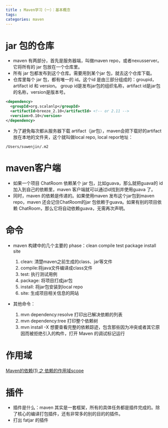```yaml
---
title : Maven学习（一）：基本概念
tags: 
categories: maven
---
```

# jar 包的仓库
- maven 有两部分，首先是服务器端，叫做maven repo，或者nexusserver。 它将所有的 jar 包放在一个仓库里。
- 所有 jar 包都发布到这个仓库。需要用到某个jar 包，就去这个仓库下载。
- 仓库里每个 jar 包，都有唯一的 id。这个id 是由三部分组成的：groupid，artifact id 和 version。
group id是发布jar包的组织名称，artifact id是jar包的名称，version是版本号。
```xml
<dependency>
  <groupId>org.scalanlp</groupId>
  <artifactId>breeze_2.10</artifactId> <!-- or 2.11 -->
  <version>0.10</version>
</dependency>
```
- 为了避免每次都从服务器下载 artifact（jar包），maven会把下载好的artifact 放在本地的文件夹，这个就叫做local repo, local repor地址：
```shell
/Users/suwenjin/.m2
```

# maven客户端
- 如果一个项目 ChatRoom 依赖某个 jar 包，比如guava，那么就把guava的 id 加入到自己的依赖里，maven 客户端就可以通过id找到并使用guava 了。
- 同时，maven 的依赖是传递的。如果使用maven 发布这个jar包到maven repo，maven 还会记住ChatRoom的jar 包依赖于guava。如果有别的项目依赖 ChatRoom，那么它将自动依赖guava，无需再次声明。

# 命令
- maven 构建中的几个主要的 phase：clean compile test package install site
  1. clean: 清楚maven之前生成的class、jar等文件
  2. compile:将java文件编译成class文件
  3. test: 执行测试用例
  4. package: 将项目打成jar包
  5. install: 将jar包安装到local repo
  6. site: 生成项目相关信息的网站
  
- 其他命令：
  1. mvn dependency:resolve 打印出已解决依赖的列表
  2. mvn dependency:tree 打印整个依赖树
  3. mvn install -X 想要查看完整的依赖踪迹，包含那些因为冲突或者其它原因而被拒绝引入的构件，打开 Maven 的调试标记运行

# 作用域
[Maven的依赖(1) 之 依赖的作用域scope](https://www.jianshu.com/p/c5d84c2c7fc8)
# 插件
- 插件是什么：maven 其实是一套框架，所有的具体任务都是插件完成的。除了核心的编译打包插件，还有非常多的别的目的的插件。
- 打出 fatjar 的插件